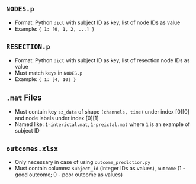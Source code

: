 ## `NODES.p`

- Format: Python `dict` with subject ID as key, list of node IDs as value
- Example: `{ 1: [0, 1, 2, ...] }`

## `RESECTION.p`

- Format: Python `dict` with subject ID as key, list of resection node IDs as value
- Must match keys in `NODES.p`
- Example: `{ 1: [4, 10] }`

## `.mat` Files

- Must contain key `sz_data` of shape `(channels, time)` under index [0][0] and node labels under index [0][1]
- Named like: `1-interictal.mat`, `1-preictal.mat` where `1` is an example of subject ID

## `outcomes.xlsx`

- Only necessary in case of using `outcome_prediction.py`
- Must contain columns: `subject_id` (integer IDs as values), `outcome` (1 - good outcome; 0 - poor outcome as values)
